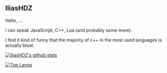 ## IliasHDZ

Hello, ...

I can speak JavaScript, C++, Lua (and probably some more).

I find it kind of funny that the majority of c++ in the most used languages is actually bloat.

[![IliasHDZ's github stats](https://github-readme-stats.vercel.app/api?username=IliasHDZ)](https://github.com/IliasHDZ/)

[![Top Langs](https://github-readme-stats.vercel.app/api/top-langs/?username=IliasHDZ)](https://github.com/IliasHDZ/)
